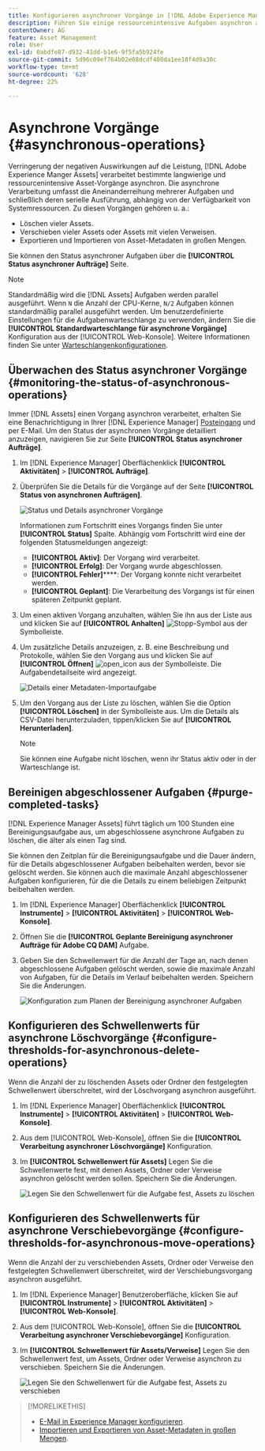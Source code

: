 ```yaml
---
title: Konfigurieren asynchroner Vorgänge in [!DNL Adobe Experience Manager].
description: Führen Sie einige ressourcenintensive Aufgaben asynchron aus, um die Leistung in [!DNL Experience Manager Assets].
contentOwner: AG
feature: Asset Management
role: User
exl-id: 0abdfe87-d932-41dd-b1e6-9f5fa5b924fe
source-git-commit: 5d96c09ef764b02e08dcdf480da1ee18f4d9a30c
workflow-type: tm+mt
source-wordcount: '628'
ht-degree: 22%

---
```


# Asynchrone Vorgänge {#asynchronous-operations}

Verringerung der negativen Auswirkungen auf die Leistung, [!DNL Adobe Experience Manger Assets] verarbeitet bestimmte langwierige und ressourcenintensive Asset-Vorgänge asynchron. Die asynchrone Verarbeitung umfasst die Aneinanderreihung mehrerer Aufgaben und schließlich deren serielle Ausführung, abhängig von der Verfügbarkeit von Systemressourcen. Zu diesen Vorgängen gehören u. a.:

* Löschen vieler Assets.
* Verschieben vieler Assets oder Assets mit vielen Verweisen.
* Exportieren und Importieren von Asset-Metadaten in großen Mengen.

Sie können den Status asynchroner Aufgaben über die **[!UICONTROL Status asynchroner Aufträge]** Seite.

>[!NOTE]
>
>Standardmäßig wird die [!DNL Assets] Aufgaben werden parallel ausgeführt. Wenn `N` die Anzahl der CPU-Kerne, `N/2` Aufgaben können standardmäßig parallel ausgeführt werden. Um benutzerdefinierte Einstellungen für die Aufgabenwarteschlange zu verwenden, ändern Sie die **[!UICONTROL Standardwarteschlange für asynchrone Vorgänge]** Konfiguration aus der [!UICONTROL Web-Konsole]. Weitere Informationen finden Sie unter [Warteschlangenkonfigurationen](https://sling.apache.org/documentation/bundles/apache-sling-eventing-and-job-handling.html#queue-configurations).

## Überwachen des Status asynchroner Vorgänge {#monitoring-the-status-of-asynchronous-operations}

Immer [!DNL Assets] einen Vorgang asynchron verarbeitet, erhalten Sie eine Benachrichtigung in Ihrer [!DNL Experience Manager] [Posteingang](/help/sites-authoring/inbox.md) und per E-Mail. Um den Status der asynchronen Vorgänge detailliert anzuzeigen, navigieren Sie zur Seite **[!UICONTROL Status asynchroner Aufträge]**.

1. Im [!DNL Experience Manager] Oberflächenklick **[!UICONTROL Aktivitäten]** > **[!UICONTROL Aufträge]**.

1. Überprüfen Sie die Details für die Vorgänge auf der Seite **[!UICONTROL Status von asynchronen Aufträgen]**.

   ![Status und Details asynchroner Vorgänge](assets/job_status.png)

   Informationen zum Fortschritt eines Vorgangs finden Sie unter **[!UICONTROL Status]** Spalte. Abhängig vom Fortschritt wird eine der folgenden Statusmeldungen angezeigt:

   * **[!UICONTROL Aktiv]**: Der Vorgang wird verarbeitet.
   * **[!UICONTROL Erfolg]**: Der Vorgang wurde abgeschlossen.
   * **[!UICONTROL Fehler]******: Der Vorgang konnte nicht verarbeitet werden.
   * **[!UICONTROL Geplant]**: Die Verarbeitung des Vorgangs ist für einen späteren Zeitpunkt geplant.

1. Um einen aktiven Vorgang anzuhalten, wählen Sie ihn aus der Liste aus und klicken Sie auf **[!UICONTROL Anhalten]** ![Stopp-Symbol](assets/do-not-localize/stop_icon.svg) aus der Symbolleiste.

1. Um zusätzliche Details anzuzeigen, z. B. eine Beschreibung und Protokolle, wählen Sie den Vorgang aus und klicken Sie auf **[!UICONTROL Öffnen]** ![open_icon](assets/do-not-localize/edit_icon.svg) aus der Symbolleiste. Die Aufgabendetailseite wird angezeigt.

   ![Details einer Metadaten-Importaufgabe](assets/job_details.png)

1. Um den Vorgang aus der Liste zu löschen, wählen Sie die Option **[!UICONTROL Löschen]** in der Symbolleiste aus. Um die Details als CSV-Datei herunterzuladen, tippen/klicken Sie auf **[!UICONTROL Herunterladen]**.

   >[!NOTE]
   >
   >Sie können eine Aufgabe nicht löschen, wenn ihr Status aktiv oder in der Warteschlange ist.

## Bereinigen abgeschlossener Aufgaben {#purge-completed-tasks}

[!DNL Experience Manager Assets] führt täglich um 100 Stunden eine Bereinigungsaufgabe aus, um abgeschlossene asynchrone Aufgaben zu löschen, die älter als einen Tag sind.

<!-- TBD: Find out from the engineering team and mention the time zone of this 1:00 am task.
-->

Sie können den Zeitplan für die Bereinigungsaufgabe und die Dauer ändern, für die Details abgeschlossener Aufgaben beibehalten werden, bevor sie gelöscht werden. Sie können auch die maximale Anzahl abgeschlossener Aufgaben konfigurieren, für die die Details zu einem beliebigen Zeitpunkt beibehalten werden.

1. Im [!DNL Experience Manager] Oberflächenklick **[!UICONTROL Instrumente]** > **[!UICONTROL Aktivitäten]** > **[!UICONTROL Web-Konsole]**.
1. Öffnen Sie die **[!UICONTROL Geplante Bereinigung asynchroner Aufträge für Adobe CQ DAM]** Aufgabe.
1. Geben Sie den Schwellenwert für die Anzahl der Tage an, nach denen abgeschlossene Aufgaben gelöscht werden, sowie die maximale Anzahl von Aufgaben, für die Details im Verlauf beibehalten werden. Speichern Sie die Änderungen.

   ![Konfiguration zum Planen der Bereinigung asynchroner Aufgaben](assets/purge_job.png)

## Konfigurieren des Schwellenwerts für asynchrone Löschvorgänge {#configure-thresholds-for-asynchronous-delete-operations}

Wenn die Anzahl der zu löschenden Assets oder Ordner den festgelegten Schwellenwert überschreitet, wird der Löschvorgang asynchron ausgeführt.

1. Im [!DNL Experience Manager] Oberflächenklick **[!UICONTROL Instrumente]** > **[!UICONTROL Aktivitäten]** > **[!UICONTROL Web-Konsole]**.
1. Aus dem [!UICONTROL Web-Konsole], öffnen Sie die **[!UICONTROL Verarbeitung asynchroner Löschvorgänge]** Konfiguration.
1. Im **[!UICONTROL Schwellenwert für Assets]** Legen Sie die Schwellenwerte fest, mit denen Assets, Ordner oder Verweise asynchron gelöscht werden sollen. Speichern Sie die Änderungen.

   ![Legen Sie den Schwellenwert für die Aufgabe fest, Assets zu löschen](assets/delete_threshold.png)

## Konfigurieren des Schwellenwerts für asynchrone Verschiebevorgänge {#configure-thresholds-for-asynchronous-move-operations}

Wenn die Anzahl der zu verschiebenden Assets, Ordner oder Verweise den festgelegten Schwellenwert überschreitet, wird der Verschiebungsvorgang asynchron ausgeführt.

1. Im [!DNL Experience Manager] Benutzeroberfläche, klicken Sie auf **[!UICONTROL Instrumente]** > **[!UICONTROL Aktivitäten]** > **[!UICONTROL Web-Konsole]**.
1. Aus dem [!UICONTROL Web-Konsole], öffnen Sie die **[!UICONTROL Verarbeitung asynchroner Verschiebevorgänge]** Konfiguration.
1. Im **[!UICONTROL Schwellenwert für Assets/Verweise]** Legen Sie den Schwellenwert fest, um Assets, Ordner oder Verweise asynchron zu verschieben. Speichern Sie die Änderungen.

   ![Legen Sie den Schwellenwert für die Aufgabe fest, Assets zu verschieben](assets/move_threshold.png)

>[!MORELIKETHIS]
>
>* [E-Mail in Experience Manager konfigurieren](/help/sites-administering/notification.md).
>* [Importieren und Exportieren von Asset-Metadaten in großen Mengen](/help/assets/metadata-import-export.md).


